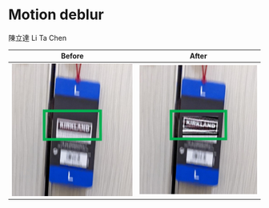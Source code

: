 # Motion deblur

陳立達 Li Ta Chen

| Before      |After        |
:-------------------------:|:-------------------------:
![](Images/1_Before.jpg) | ![](Images/1_After.jpg)


